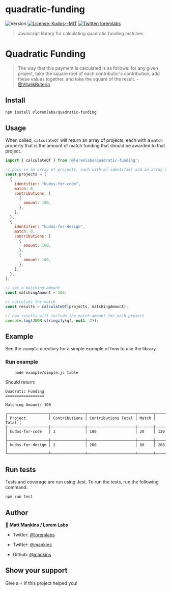 # quadratic-funding

![Version](https://img.shields.io/badge/version-0.0.1-blue.svg?cacheSeconds=2592000)
[![License: Kudos--MIT](https://img.shields.io/badge/License-Kudos--MIT-yellow.svg)](#)
[![Twitter: loremlabs](https://img.shields.io/twitter/follow/loremlabs.svg?style=social)](https://twitter.com/loremlabs)

> Javascript library for calculating quadratic funding matches

# Quadratic Funding

> The way that this payment is calculated is as follows: for any given project, take the square root of each contributor's contribution, add these values together, and take the square of the result. - [@VitalikButerin](https://vitalik.ca/general/2019/12/07/quadratic.html)

## Install

```sh
npm install @loremlabs/quadratic-funding
```

## Usage

When called, `calculateQf` will return an array of projects, each with a `match` property that is the amount of match funding that should be awarded to that project.



```js
import { calculateQf } from '@loremlabs/quadratic-funding';

// pass in an array of projects, each with an identifier and an array of contributions
const projects = [
  {
    identifier: "kudos-for-code",
    match: 0,
    contributions: [
      {
        amount: 100,
      },
    ],
  },
  {
    identifier: "kudos-for-design",
    match: 0,
    contributions: [
      {
        amount: 100,
      },
      {
        amount: 100,
      },
    ],
  },
];

// set a matching amount
const matchingAmount = 100;

// calculate the match
const results = calculateQf(projects, matchingAmount);

// now results will include the match amount for each project
console.log(JSON.stringify(qf, null, 2));
```

## Example

See the `example` directory for a simple example of how to use the library.

### Run example

```sh
    node example/simple.js table
```

Should return:

```
Quadratic Funding
=================

Matching Amount: 100

┌──────────────────┬───────────────┬─────────────────────┬───────┬───────┐
│ Project          │ Contributions │ Contributions Total │ Match │ Total │
├──────────────────┼───────────────┼─────────────────────┼───────┼───────┤
│ kudos-for-code   │ 1             │ 100                 │ 20    │ 120   │
├──────────────────┼───────────────┼─────────────────────┼───────┼───────┤
│ kudos-for-design │ 2             │ 200                 │ 80    │ 280   │
└──────────────────┴───────────────┴─────────────────────┴───────┴───────┘
```


## Run tests

Tests and coverage are run using Jest. To run the tests, run the following command:

```sh
npm run test
```

## Author

👤 **Matt Mankins / Lorem Labs**

- Twitter: [@loremlabs](https://twitter.com/loremlabs)

- Twitter: [@mankins](https://twitter.com/mankins)
- Github: [@mankins](https://github.com/mankins)

## Show your support

Give a ⭐️ if this project helped you!
